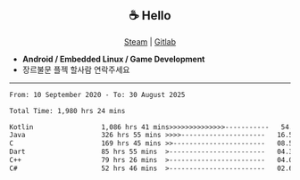 <h2 align="center"> ☕ Hello </h2>

<p align="center">
  <a href="https://steamcommunity.com/id/Niforances/">Steam</a> |
  <a href="https://gitlab.com/niforances">Gitlab</a>
</p>

 - **Android / Embedded Linux / Game Development**
 - 장르불문 플젝 할사람 연락주세요

------

<!--START_SECTION:waka-->

```txt
From: 10 September 2020 - To: 30 August 2025

Total Time: 1,980 hrs 24 mins

Kotlin                 1,086 hrs 41 mins>>>>>>>>>>>>>>-----------   54.87 %
Java                   326 hrs 55 mins >>>>---------------------   16.51 %
C                      169 hrs 45 mins >>-----------------------   08.57 %
Dart                   85 hrs 55 mins  >------------------------   04.34 %
C++                    79 hrs 26 mins  >------------------------   04.01 %
C#                     52 hrs 46 mins  >------------------------   02.66 %
```

<!--END_SECTION:waka-->
